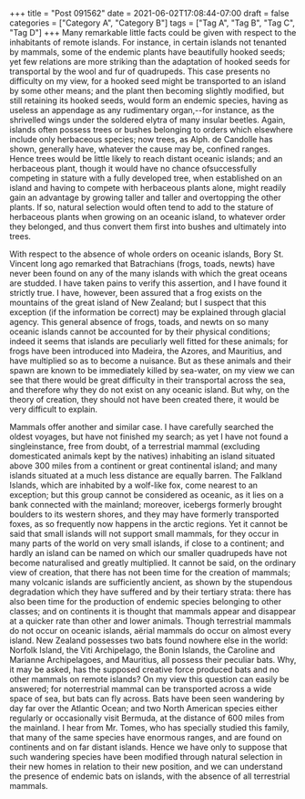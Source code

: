 +++
title = "Post 091562"
date = 2021-06-02T17:08:44-07:00
draft = false
categories = ["Category A", "Category B"]
tags = ["Tag A", "Tag B", "Tag C", "Tag D"]
+++
Many remarkable little facts could be given with respect to the inhabitants of remote islands. For instance, in certain islands not tenanted by mammals, some of the endemic plants have beautifully hooked seeds; yet few relations are more striking than the adaptation of hooked seeds for transportal by the wool and fur of quadrupeds. This case presents no difficulty on my view, for a hooked seed might be transported to an island by some other means; and the plant then becoming slightly modified, but still retaining its hooked seeds, would form an endemic species, having as useless an appendage as any rudimentary organ,--for instance, as the shrivelled wings under the soldered elytra of many insular beetles. Again, islands often possess trees or bushes belonging to orders which elsewhere include only herbaceous species; now trees, as Alph. de Candolle has shown, generally have, whatever the cause may be, confined ranges. Hence trees would be little likely to reach distant oceanic islands; and an herbaceous plant, though it would have no chance ofsuccessfully competing in stature with a fully developed tree, when established on an island and having to compete with herbaceous plants alone, might readily gain an advantage by growing taller and taller and overtopping the other plants. If so, natural selection would often tend to add to the stature of herbaceous plants when growing on an oceanic island, to whatever order they belonged, and thus convert them first into bushes and ultimately into trees.

With respect to the absence of whole orders on oceanic islands, Bory St. Vincent long ago remarked that Batrachians (frogs, toads, newts) have never been found on any of the many islands with which the great oceans are studded. I have taken pains to verify this assertion, and I have found it strictly true. I have, however, been assured that a frog exists on the mountains of the great island of New Zealand; but I suspect that this exception (if the information be correct) may be explained through glacial agency. This general absence of frogs, toads, and newts on so many oceanic islands cannot be accounted for by their physical conditions; indeed it seems that islands are peculiarly well fitted for these animals; for frogs have been introduced into Madeira, the Azores, and Mauritius, and have multiplied so as to become a nuisance. But as these animals and their spawn are known to be immediately killed by sea-water, on my view we can see that there would be great difficulty in their transportal across the sea, and therefore why they do not exist on any oceanic island. But why, on the theory of creation, they should not have been created there, it would be very difficult to explain.

Mammals offer another and similar case. I have carefully searched the oldest voyages, but have not finished my search; as yet I have not found a singleinstance, free from doubt, of a terrestrial mammal (excluding domesticated animals kept by the natives) inhabiting an island situated above 300 miles from a continent or great continental island; and many islands situated at a much less distance are equally barren. The Falkland Islands, which are inhabited by a wolf-like fox, come nearest to an exception; but this group cannot be considered as oceanic, as it lies on a bank connected with the mainland; moreover, icebergs formerly brought boulders to its western shores, and they may have formerly transported foxes, as so frequently now happens in the arctic regions. Yet it cannot be said that small islands will not support small mammals, for they occur in many parts of the world on very small islands, if close to a continent; and hardly an island can be named on which our smaller quadrupeds have not become naturalised and greatly multiplied. It cannot be said, on the ordinary view of creation, that there has not been time for the creation of mammals; many volcanic islands are sufficiently ancient, as shown by the stupendous degradation which they have suffered and by their tertiary strata: there has also been time for the production of endemic species belonging to other classes; and on continents it is thought that mammals appear and disappear at a quicker rate than other and lower animals. Though terrestrial mammals do not occur on oceanic islands, aërial mammals do occur on almost every island. New Zealand possesses two bats found nowhere else in the world: Norfolk Island, the Viti Archipelago, the Bonin Islands, the Caroline and Marianne Archipelagoes, and Mauritius, all possess their peculiar bats. Why, it may be asked, has the supposed creative force produced bats and no other mammals on remote islands? On my view this question can easily be answered; for noterrestrial mammal can be transported across a wide space of sea, but bats can fly across. Bats have been seen wandering by day far over the Atlantic Ocean; and two North American species either regularly or occasionally visit Bermuda, at the distance of 600 miles from the mainland. I hear from Mr. Tomes, who has specially studied this family, that many of the same species have enormous ranges, and are found on continents and on far distant islands. Hence we have only to suppose that such wandering species have been modified through natural selection in their new homes in relation to their new position, and we can understand the presence of endemic bats on islands, with the absence of all terrestrial mammals.
